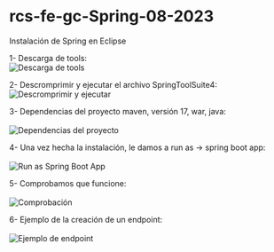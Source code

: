 # rcs-fe-gc-Spring-08-2023
Instalación de Spring en Eclipse

1- Descarga de tools:<br>
![Descarga de tools](https://github.com/rcarcole/rcs-fe-gc-Spring-08-2023/assets/55997367/d3845d3e-23c8-49e8-b564-4da6da4670d3.png)

2- Descromprimir y ejecutar el archivo SpringToolSuite4:<br>
![Descromprimir y ejecutar](https://github.com/rcarcole/rcs-fe-gc-Spring-08-2023/assets/55997367/93ffb708-46c0-4322-ade5-49d1e7785a3f.png)

3- Dependencias del proyecto maven, versión 17, war, java:<br><br>
![Dependencias del proyecto](https://github.com/rcarcole/rcs-fe-gc-Spring-08-2023/assets/55997367/32ec9ab3-d7dd-431d-913b-0db0b9e02aa1.png)

4- Una vez hecha la instalación, le damos a run as -> spring boot app:<br><br>
![Run as Spring Boot App](https://github.com/rcarcole/rcs-fe-gc-Spring-08-2023/assets/55997367/7b498901-eea6-4e3a-bba4-95e60874c07a.png)

5- Comprobamos que funcione:<br><br>
![Comprobación](https://github.com/rcarcole/rcs-fe-gc-Spring-08-2023/assets/55997367/526eab9f-2653-437f-b02b-a0042a25c981.png)

6- Ejemplo de la creación de un endpoint:<br><br>
![Ejemplo de endpoint](https://github.com/rcarcole/rcs-fe-gc-Spring-08-2023/assets/55997367/bbc4452e-88c3-4a8f-aae6-f4e42445eb98.png)
